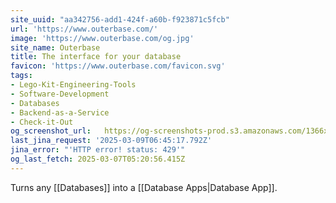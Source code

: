 ```yaml
---
site_uuid: "aa342756-add1-424f-a60b-f923871c5fcb"
url: 'https://www.outerbase.com/'
image: 'https://www.outerbase.com/og.jpg'
site_name: Outerbase
title: The interface for your database
favicon: 'https://www.outerbase.com/favicon.svg'
tags:
- Lego-Kit-Engineering-Tools
- Software-Development
- Databases
- Backend-as-a-Service
- Check-it-Out
og_screenshot_url:   https://og-screenshots-prod.s3.amazonaws.com/1366x768/80/false/5d9eaac8176dba0e74db0cba41455980f16325edfa25d7485ea422b2fa552e2d.jpeg
last_jina_request: '2025-03-09T06:45:17.792Z'
jina_error: "'HTTP error! status: 429'"
og_last_fetch: 2025-03-07T05:20:56.415Z
---
```

Turns any [[Databases]] into a [[Database Apps|Database App]].



